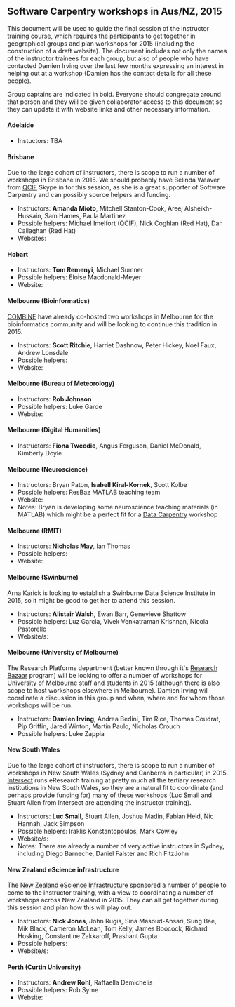 ## Software Carpentry workshops in Aus/NZ, 2015

This document will be used to guide the final session of the instructor training course, which requires the participants to get together in geographical groups and plan workshops for 2015 (including the construction of a draft website). The document includes not only the names of the instructor trainees for each group, but also of people who have contacted Damien Irving over the last few months expressing an interest in helping out at a workshop (Damien has the contact details for all these people).

Group captains are indicated in bold. Everyone should congregate around that person and they will be given collaborator access to this document so they can update it with website links and other necessary information.

#### Adelaide

* Instuctors: TBA

#### Brisbane

Due to the large cohort of instructors, there is scope to run a number of workshops in Brisbane in 2015. We should probably have Belinda Weaver from [QCIF](http://www.qcif.edu.au/) Skype in for this session, as she is a great supporter of Software Carpentry and can possibly source helpers and funding. 

* Instructors: **Amanda Mioto**, Mitchell Stanton-Cook, Areej Alsheikh-Hussain, Sam Hames, Paula Martinez
* Possible helpers: Michael Imelfort (QCIF), Nick Coghlan (Red Hat), Dan Callaghan (Red Hat)
* Websites:

#### Hobart

* Instructors: **Tom Remenyi**, Michael Sumner  
* Possible helpers: Eloise Macdonald-Meyer  
* Website:  

#### Melbourne (Bioinformatics)

[COMBINE](http://combine.org.au/) have already co-hosted two workshops in Melbourne for the bioinformatics community and will be looking to continue this tradition in 2015.
* Instructors: **Scott Ritchie**, Harriet Dashnow, Peter Hickey, Noel Faux, Andrew Lonsdale
* Possible helpers:
* Website:

#### Melbourne (Bureau of Meteorology)

* Instructors: **Rob Johnson**  
* Possible helpers: Luke Garde  
* Website:  

#### Melbourne (Digital Humanities)

* Instructors: **Fiona Tweedie**, Angus Ferguson, Daniel McDonald, Kimberly Doyle

#### Melbourne (Neuroscience)

* Instructors: Bryan Paton, **Isabell Kiral-Kornek**, Scott Kolbe
* Possible helpers: ResBaz MATLAB teaching team
* Website:
* Notes: Bryan is developing some neuroscience teaching materials (in MATLAB) which might be a perfect fit for a [Data Carpentry](http://datacarpentry.org/) workshop

#### Melbourne (RMIT)

* Instructors: **Nicholas May**, Ian Thomas
* Possible helpers:
* Website:

#### Melbourne (Swinburne)

Arna Karick is looking to establish a Swinburne Data Science Institute in 2015, so it might be good to get her to attend this session.

* Instructors: **Alistair Walsh**, Ewan Barr, Genevieve Shattow
* Possible helpers: Luz Garcia, Vivek Venkatraman Krishnan, Nicola Pastorello
* Website/s:

#### Melbourne (University of Melbourne)

The Research Platforms department (better known through it's [Research Bazaar](http://resbaz.tumblr.com/) program) will be looking to offer a number of workshops for University of Melbourne staff and students in 2015 (although there is also scope to host workshops elsewhere in Melbourne). Damien Irving will coordinate a discussion in this group and when, where and for whom those workshops will be run.
* Instructors: **Damien Irving**, Andrea Bedini, Tim Rice, Thomas Coudrat, Pip Griffin, Jared Winton, Martin Paulo, Nicholas Crouch
* Possible helpers: Luke Zappia

#### New South Wales

Due to the large cohort of instructors, there is scope to run a number of workshops in New South Wales (Sydney and Canberra in particular) in 2015. [Intersect](http://www.intersect.org.au/) runs eResearch training at pretty much all the tertiary research institutions in New South Wales, so they are a natural fit to coordinate (and perhaps provide funding for) many of these workshops (Luc Small and Stuart Allen from Intersect are attending the instructor training). 
* Instructors: **Luc Small**, Stuart Allen, Joshua Madin, Fabian Held, Nic Hannah, Jack Simpson
* Possible helpers: Iraklis Konstantopoulos, Mark Cowley
* Website/s:
* Notes: There are already a number of very active instructors in Sydney, including Diego Barneche, Daniel Falster and Rich FitzJohn 

#### New Zealand eScience infrastructure

The [New Zealand eScience Infrastructure](https://www.nesi.org.nz/) sponsored a number of people to come to the instructor training, with a view to coordinating a number of workshops across New Zealand in 2015. They can all get together during this session and plan how this will play out.
* Instructors: **Nick Jones**, John Rugis, Sina Masoud-Ansari, Sung Bae, Mik Black, Cameron McLean, Tom Kelly, James Boocock, Richard Hosking, Constantine Zakkaroff, Prashant Gupta 
* Possible helpers:
* Website/s:

#### Perth (Curtin University)

* Instructors: **Andrew Rohl**, Raffaella Demichelis
* Possible helpers: Rob Syme
* Website:
















